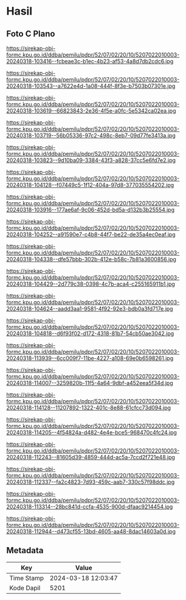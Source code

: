 # Hasil

## Foto C Plano

https://sirekap-obj-formc.kpu.go.id/ddba/pemilu/pdpr/52/07/02/20/10/5207022010003-20240318-103416--fcbeae3c-b1ec-4b23-af53-4a8d7db2cdc6.jpg

https://sirekap-obj-formc.kpu.go.id/ddba/pemilu/pdpr/52/07/02/20/10/5207022010003-20240318-103543--a7622e4d-1a08-444f-8f3e-b7503b07301e.jpg

https://sirekap-obj-formc.kpu.go.id/ddba/pemilu/pdpr/52/07/02/20/10/5207022010003-20240318-103619--66823843-2e36-4f5e-a0fc-5e5342ca02ea.jpg

https://sirekap-obj-formc.kpu.go.id/ddba/pemilu/pdpr/52/07/02/20/10/5207022010003-20240318-103719--56b05336-97c2-498c-8eb7-09d77fe3413a.jpg

https://sirekap-obj-formc.kpu.go.id/ddba/pemilu/pdpr/52/07/02/20/10/5207022010003-20240318-103823--9d10ba09-3384-43f3-a828-37cc5e6fd7e2.jpg

https://sirekap-obj-formc.kpu.go.id/ddba/pemilu/pdpr/52/07/02/20/10/5207022010003-20240318-104128--f07449c5-1f12-404a-97d8-377035554202.jpg

https://sirekap-obj-formc.kpu.go.id/ddba/pemilu/pdpr/52/07/02/20/10/5207022010003-20240318-103916--177ae6af-9c06-452d-bd5a-d132b3b25554.jpg

https://sirekap-obj-formc.kpu.go.id/ddba/pemilu/pdpr/52/07/02/20/10/5207022010003-20240318-104252--a91590e7-c4b8-44f7-be22-de35a4ec0eaf.jpg

https://sirekap-obj-formc.kpu.go.id/ddba/pemilu/pdpr/52/07/02/20/10/5207022010003-20240318-104338--dfe57bbb-302b-412e-b58c-7b81a3600856.jpg

https://sirekap-obj-formc.kpu.go.id/ddba/pemilu/pdpr/52/07/02/20/10/5207022010003-20240318-104429--2d779c38-0398-4c7b-aca4-c255165911b1.jpg

https://sirekap-obj-formc.kpu.go.id/ddba/pemilu/pdpr/52/07/02/20/10/5207022010003-20240318-104624--aadd3aa1-9581-4f92-92e3-bdb0a3fd717e.jpg

https://sirekap-obj-formc.kpu.go.id/ddba/pemilu/pdpr/52/07/02/20/10/5207022010003-20240318-104818--d6f93f02-d172-4318-81b7-54cb50ae3042.jpg

https://sirekap-obj-formc.kpu.go.id/ddba/pemilu/pdpr/52/07/02/20/10/5207022010003-20240318-113939--6cc009f7-11be-4227-a108-69e0b6598261.jpg

https://sirekap-obj-formc.kpu.go.id/ddba/pemilu/pdpr/52/07/02/20/10/5207022010003-20240318-114007--3259820b-11f5-4a64-9dbf-a452eea5f34d.jpg

https://sirekap-obj-formc.kpu.go.id/ddba/pemilu/pdpr/52/07/02/20/10/5207022010003-20240318-114128--11207892-1322-401c-8e88-61cfcc73d094.jpg

https://sirekap-obj-formc.kpu.go.id/ddba/pemilu/pdpr/52/07/02/20/10/5207022010003-20240318-114205--4f54824a-d482-4e4e-bce5-968470c4fc24.jpg

https://sirekap-obj-formc.kpu.go.id/ddba/pemilu/pdpr/52/07/02/20/10/5207022010003-20240318-112243--81605d39-4859-444d-ac5a-7ccd2f721e48.jpg

https://sirekap-obj-formc.kpu.go.id/ddba/pemilu/pdpr/52/07/02/20/10/5207022010003-20240318-112337--fa2c4823-7d93-459c-aab7-330c57f98ddc.jpg

https://sirekap-obj-formc.kpu.go.id/ddba/pemilu/pdpr/52/07/02/20/10/5207022010003-20240318-113314--28bc841d-ccfa-4535-900d-dfaac9214454.jpg

https://sirekap-obj-formc.kpu.go.id/ddba/pemilu/pdpr/52/07/02/20/10/5207022010003-20240318-112944--d473cf55-13bd-4605-aa48-8dac14603a0d.jpg


## Metadata

| Key        | Value               |
| ---------- | ------------------- |
| Time Stamp | 2024-03-18 12:03:47 |
| Kode Dapil | 5201                |



